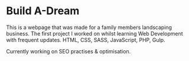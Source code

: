 # Build A-Dream

This is a webpage that was made for a family members landscaping business.
The first project I worked on whilst learning Web Development with frequent updates.
HTML, CSS, SASS, JavaScript, PHP, Gulp.

Currently working on SEO practises & optimisation.
